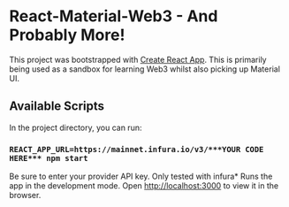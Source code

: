 # React-Material-Web3 - And Probably More!

This project was bootstrapped with [Create React App](https://github.com/facebook/create-react-app).
This is primarily being used as a sandbox for learning Web3 whilst also picking up Material UI.

## Available Scripts

In the project directory, you can run:

### `REACT_APP_URL=https://mainnet.infura.io/v3/***YOUR CODE HERE*** npm start`

Be sure to enter your provider API key. Only tested with infura\*
Runs the app in the development mode.
Open [http://localhost:3000](http://localhost:3000) to view it in the browser.
